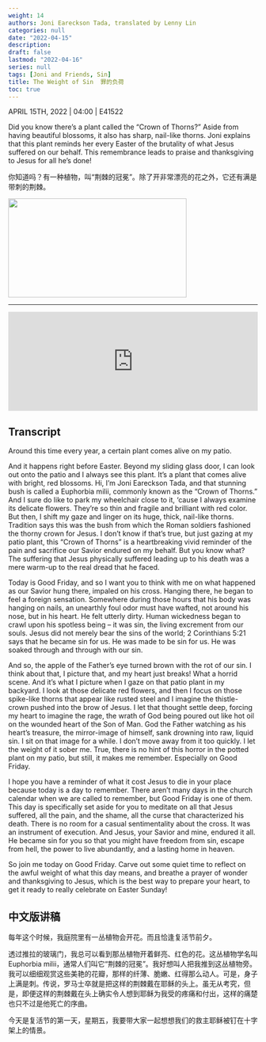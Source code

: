 ```yaml
---
weight: 14
authors: Joni Eareckson Tada, translated by Lenny Lin
categories: null
date: "2022-04-15"
description: 
draft: false
lastmod: "2022-04-16"
series: null
tags: [Joni and Friends, Sin]
title: The Weight of Sin  罪的负荷
toc: true
---
```


APRIL 15TH, 2022 | 04:00 | E41522   

Did you know there’s a plant called the “Crown of Thorns?” Aside from having beautiful blossoms, it also has sharp, nail-like thorns. Joni explains that this plant reminds her every Easter of the brutality of what Jesus suffered on our behalf. This remembrance leads to praise and thanksgiving to Jesus for all he’s done!  

你知道吗？有一种植物，叫“荆棘的冠冕”。除了开非常漂亮的花之外，它还有满是带刺的荆棘。

<img width = "360" height = "200" src = "/docs/images/Crown_of_thrown.jpg"/>

<!--more-->
---
<iframe height="200px" width="100%" frameborder="no" scrolling="no" seamless src="https://player.simplecast.com/48bc3f7c-e385-496a-8e1e-0b4ee974ed95?dark=false"></iframe>

## Transcript
Around this time every year, a certain plant comes alive on my patio.

And it happens right before Easter. Beyond my sliding glass door, I can look out onto the patio and I always see this plant. It’s a plant that comes alive with bright, red blossoms. Hi, I’m Joni Eareckson Tada, and that stunning bush is called a Euphorbia milii, commonly known as the “Crown of Thorns.” And I sure do like to park my wheelchair close to it, ‘cause I always examine its delicate flowers. They’re so thin and fragile and brilliant with red color. But then, I shift my gaze and linger on its huge, thick, nail-like thorns. Tradition says this was the bush from which the Roman soldiers fashioned the thorny crown for Jesus. I don’t know if that’s true, but just gazing at my patio plant, this “Crown of Thorns” is a heartbreaking vivid reminder of the pain and sacrifice our Savior endured on my behalf. But you know what? The suffering that Jesus physically suffered leading up to his death was a mere warm-up to the real dread that he faced.

Today is Good Friday, and so I want you to think with me on what happened as our Savior hung there, impaled on his cross. Hanging there, he began to feel a foreign sensation. Somewhere during those hours that his body was hanging on nails, an unearthly foul odor must have wafted, not around his nose, but in his heart. He felt utterly dirty. Human wickedness began to crawl upon his spotless being – it was sin, the living excrement from our souls. Jesus did not merely bear the sins of the world; 2 Corinthians 5:21 says that he became sin for us. He was made to be sin for us. He was soaked through and through with our sin. 

And so, the apple of the Father’s eye turned brown with the rot of our sin. I think about that, I picture that, and my heart just breaks! What a horrid scene. And it’s what I picture when I gaze on that patio plant in my backyard. I look at those delicate red flowers, and then I focus on those spike-like thorns that appear like rusted steel and I imagine the thistle-crown pushed into the brow of Jesus. I let that thought settle deep, forcing my heart to imagine the rage, the wrath of God being poured out like hot oil on the wounded heart of the Son of Man. God the Father watching as his heart’s treasure, the mirror-image of himself, sank drowning into raw, liquid sin. I sit on that image for a while. I don’t move away from it too quickly. I let the weight of it sober me. True, there is no hint of this horror in the potted plant on my patio, but still, it makes me remember. Especially on Good Friday.

I hope you have a reminder of what it cost Jesus to die in your place because today is a day to remember. There aren’t many days in the church calendar when we are called to remember, but Good Friday is one of them. This day is specifically set aside for you to meditate on all that Jesus suffered, all the pain, and the shame, all the curse that characterized his death. There is no room for a casual sentimentality about the cross. It was an instrument of execution. And Jesus, your Savior and mine, endured it all. He became sin for you so that you might have freedom from sin, escape from hell, the power to live abundantly, and a lasting home in heaven. 

So join me today on Good Friday. Carve out some quiet time to reflect on the awful weight of what this day means, and breathe a prayer of wonder and thanksgiving to Jesus, which is the best way to prepare your heart, to get it ready to really celebrate on Easter Sunday!


## 中文版讲稿

每年这个时候，我庭院里有一丛植物会开花。而且恰逢复活节前夕。  

透过推拉的玻璃门，我总可以看到那丛植物开着鲜亮、红色的花。这丛植物学名叫Euphorbia milii，通常人们叫它“荆棘的冠冕”。我好想叫人把我推到这丛植物旁。我可以细细观赏这些美艳的花瓣，那样的纤薄、脆嫩、红得那么动人。可是，身子上满是刺。传说，罗马士卒就是把这样的荆棘戴在耶稣的头上。虽无从考究，但是，即便这样的荆棘戴在头上确实令人想到耶稣为我受的疼痛和付出，这样的痛楚也只不过是他死亡的序曲。  

今天是复活节的第一天，星期五，我要带大家一起想想我们的救主耶稣被钉在十字架上的情景。




